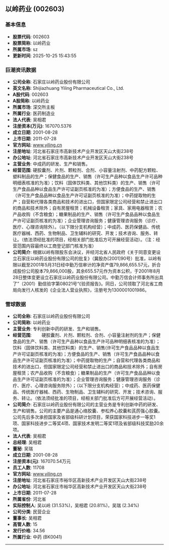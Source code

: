 ## 以岭药业 (002603)

### 基本信息

- **股票代码**: 002603
- **股票简称**: 以岭药业
- **所属市场**: sz
- **更新时间**: 2025-10-25 15:43:55

### 巨潮资讯数据

- **公司全称**: 石家庄以岭药业股份有限公司
- **英文名称**: Shijiazhuang Yiling Pharmaceutical Co., Ltd.
- **A股代码**: 002603
- **A股简称**: 以岭药业
- **所属市场**: 深交所主板
- **所属行业**: 医药制造业
- **法人代表**: 吴相君
- **注册资本(万元)**: 167070.5376
- **成立日期**: 2001-08-28
- **上市日期**: 2011-07-28
- **官方网站**: www.yiling.cn
- **注册地址**: 河北省石家庄市高新技术产业开发区天山大街238号
- **办公地址**: 河北省石家庄市高新技术产业开发区天山大街238号
- **主营业务**: 中成药的研发、生产和销售。
- **经营范围**: 硬胶囊剂、片剂、颗粒剂、合剂、小容量注射剂、中药配方颗粒、塑料制品的生产；保健食品的生产、销售（许可生产品种以食品生产许可品种明细表核准的为准）；饮料（固体饮料类、其他饮料类）的生产、销售（许可生产食品品种以食品生产许可证副页核准的为准）；方便食品的生产、销售（许可生产食品品种以食品生产许可证副页核准的为准）；中药提取物的生产；自营和代理各类商品和技术的进出口，但国家限定公司经营和禁止进出口的商品和技术除外；自有房屋租赁；机械设备租赁；家具、家用电器租赁；农产品收购（不含粮食）；糖果制品的生产、销售（许可生产食品品种以食品生产许可证副页核准的为准）；企业管理咨询服务；健康管理咨询服务（诊疗、医疗、心理咨询除外）。（以下限分支机构经营）；中成药、医药保健品、传统医疗器械、西药、生物制品、卫生辅料的研究、开发；技术咨询、服务、转让。（依法须经批准的项目，经相关部门批准后方可开展经营活动）。（注：经营范围内容最终以工商登记部门核准为准）
- **公司简介**: 根据以岭有限股东会决议，并经河北省人民政府《关于同意变更设立石家庄以岭药业股份有限公司的批复》（冀股办[2001]90号）批准，以岭有限以截至2001年5月31日经中勤万信审计的净资产值79,866,655.57元，折合成股份公司股本79,866,000股，其余655.57元作为资本公积，于2001年8月28日整体变更设立石家庄以岭药业股份有限公司。中勤万信会计师事务所出具了”（2001）勤信验字第08021号“《验资报告》。同日，公司领取了河北省工商局向发行人核发的《企业法人营业执照》，注册号为1300001001986。

### 雪球数据

- **公司全称**: 石家庄以岭药业股份有限公司
- **公司简称**: 以岭药业
- **主营业务**: 专利创新中药的研发、生产和销售。
- **经营范围**: 　　硬胶囊剂、片剂、颗粒剂、合剂、小容量注射剂的生产；保健食品的生产、销售（许可生产品种以食品生产许可品种明细表核准的为准）；饮料（固体饮料类、其他饮料类）的生产、销售(许可生产食品品种以食品生产许可证副页核准的为准)；方便食品的生产、销售（许可生产食品品种以食品生产许可证副页核准的为准）；中药提取物的生产；自营和代理各类商品和技术的进出口，但国家限定公司经营和禁止进出口的商品和技术除外；自有房屋租赁；农产品收购（不含粮食）；糖果制品的生产（许可生产食品品种以食品生产许可证副页核准的为准）；企业管理咨询服务；健康管理咨询服务（诊疗、医疗、心理咨询服务除外）；（以下限分支机构经营）；中成药、医药保健品、传统医疗器械、西药、生物制品、卫生辅料的研究、开发；技术咨询、服务、转让。（依法须经批准的项目，经相关部门批准后方可开展经营活动）。
- **公司简介**: 石家庄以岭药业股份有限公司的主营业务是专利创新中药的研发、生产和销售。公司的主要产品是通心络胶囊、参松养心胶囊和芪苈强心胶囊。公司先后多次承担国家及省部级科研计划项目，荣获国家科技进步一等奖1项、国家科技进步二等奖4项、国家技术发明二等奖1项及省部级科技奖励20余项。
- **法人代表**: 吴相君
- **总经理**: 吴相君
- **董秘**: 吴瑞
- **成立日期**: 2001-08-28
- **注册资本(元)**: 167070.54万元
- **员工人数**: 11708
- **官方网站**: www.yiling.cn
- **注册地址**: 河北省石家庄市裕华区高新技术产业开发区天山大街238号
- **办公地址**: 河北省石家庄市裕华区高新技术产业开发区天山大街238号
- **上市日期**: 2011-07-28
- **所属省份**: 河北省
- **实际控制人**: 吴以岭 (31.53%)，吴相君 (20.81%)，吴瑞 (2.34%)
- **公司分类**: 民营企业
- **董事长**: 吴相君
- **高管人数**: 15
- **发行价格**: 34.56
- **所属行业**: 中药 (BK0041)

---